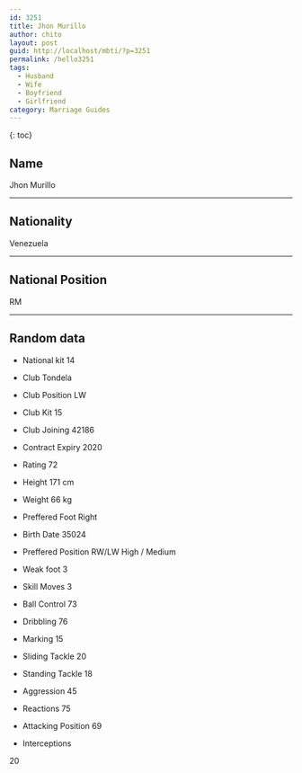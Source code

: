```yaml
---
id: 3251
title: Jhon Murillo
author: chito
layout: post
guid: http://localhost/mbti/?p=3251
permalink: /hello3251
tags:
  - Husband
  - Wife
  - Boyfriend
  - Girlfriend
category: Marriage Guides
---
```



{: toc}


## Name  
Jhon Murillo 

* * *

## Nationality  
Venezuela 

* * *

## National Position  
RM 

* * *

## Random data 

  * National kit 
14 

  * Club 
Tondela 

  * Club Position 
LW 

  * Club Kit 
15 

  * Club Joining 
42186 

  * Contract Expiry 
2020 

  * Rating 
72 

  * Height 
171 cm 

  * Weight 
66 kg 

  * Preffered Foot 
Right 

  * Birth Date 
35024 

  * Preffered Position 
RW/LW High / Medium 

  * Weak foot 
3 

  * Skill Moves 
3 

  * Ball Control 
73 

  * Dribbling 
76 

  * Marking 
15 

  * Sliding Tackle 
20 

  * Standing Tackle 
18 

  * Aggression 
45 

  * Reactions 
75 

  * Attacking Position 
69 

  * Interceptions 

20</ul>